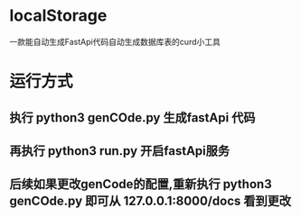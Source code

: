 # localStorage
一款能自动生成FastApi代码自动生成数据库表的curd小工具
# 运行方式
## 执行 python3 genCOde.py   生成fastApi 代码
## 再执行 python3 run.py     开启fastApi服务
## 后续如果更改genCode的配置,重新执行 python3 genCOde.py 即可从 127.0.0.1:8000/docs 看到更改
